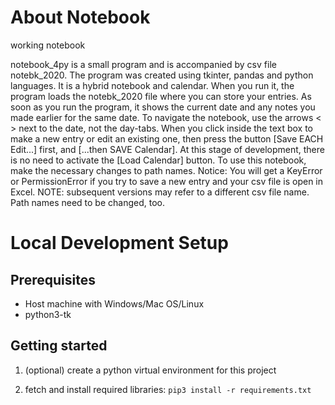 # About Notebook
working notebook

notebook_4py is a small program and is accompanied by csv file notebk_2020. The program was created using tkinter, pandas and python languages. It is a hybrid notebook and calendar. When you run it, the program loads the notebk_2020 file where you can store your entries. As soon as you run the program, it shows the current date and any notes you made earlier for the same date. To navigate the notebook, use the arrows < > next to the date, not the day-tabs. When you click inside the text box to make a new entry or edit an existing one, then press the button [Save EACH Edit...] first, and [...then SAVE Calendar]. At this stage of development, there is no need to activate the [Load Calendar] button. 
To use this notebook, make the necessary changes to path names. Notice: You will get a KeyError or PermissionError if you try to save a new entry and your csv file is open in Excel.
NOTE: subsequent versions may refer to a different csv file name. Path names need to be changed, too.

# Local Development Setup

## Prerequisites

- Host machine with Windows/Mac OS/Linux
- python3-tk

## Getting started

1. (optional) create a python virtual environment for this project

2. fetch and install required libraries: `pip3 install -r requirements.txt`
